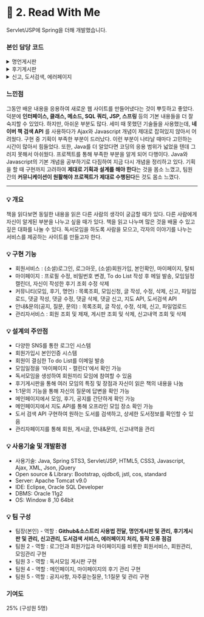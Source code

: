 # :pushpin: 2. Read With Me
Servlet/JSP에 Spring을 더해 개발했습니다.

### 본인 담당 코드
<details markdown="1">
<summary>명언게시판</summary>

* [명언게시판 Controller](https://github.com/thdqudgns/ReadWithMe1/blob/main/ReadWithMe1/src/main/java/web/user/controller/FamousController.java)
* [명언게시판 Service](https://github.com/thdqudgns/ReadWithMe1/blob/main/ReadWithMe1/src/main/java/web/user/service/impl/FamousServiceImpl.java)
* [명언게시판 DAO - Mapper](https://github.com/thdqudgns/ReadWithMe1/blob/main/ReadWithMe1/src/main/java/web/user/dao/mapper/FamousMapper.xml)
* [명언게시판(추천) DAO - Mapper](https://github.com/thdqudgns/ReadWithMe1/blob/main/ReadWithMe1/src/main/java/web/user/dao/mapper/Famous_recMapper.xml)
* [명언게시판 DTO](https://github.com/thdqudgns/ReadWithMe1/blob/main/ReadWithMe1/src/main/java/web/user/dto/Famous.java)
* [명언게시판(추천) DTO](https://github.com/thdqudgns/ReadWithMe1/blob/main/ReadWithMe1/src/main/java/web/user/dto/Famous_rec.java)
* [명언게시판 view](https://github.com/thdqudgns/ReadWithMe1/tree/main/ReadWithMe1/src/main/webapp/WEB-INF/views/user/famous)
* [명언게시판 관리 Controller](https://github.com/thdqudgns/ReadWithMe1/blob/main/ReadWithMe1/src/main/java/web/admin/controller/AdminFamousController.java)
* [명언게시판 관리 Service](https://github.com/thdqudgns/ReadWithMe1/blob/main/ReadWithMe1/src/main/java/web/admin/service/impl/AdminFamousServiceImpl.java)
* [명언게시판 관리 DAO - Mapper](https://github.com/thdqudgns/ReadWithMe1/blob/main/ReadWithMe1/src/main/java/web/admin/dao/mapper/AdminFamousMapper.xml)
* [명언게시판 관리 view](https://github.com/thdqudgns/ReadWithMe1/tree/main/ReadWithMe1/src/main/webapp/WEB-INF/views/admin/famous)

</details>

<details markdown="1">
<summary>후기게시판</summary>

* [후기게시판 Controller](https://github.com/thdqudgns/ReadWithMe1/blob/main/ReadWithMe1/src/main/java/web/user/controller/ReviewController.java)
* [후기게시판(댓글) Controller](https://github.com/thdqudgns/ReadWithMe1/blob/main/ReadWithMe1/src/main/java/web/user/controller/ReviewCommentController.java)
* [후기게시판 Service](https://github.com/thdqudgns/ReadWithMe1/blob/main/ReadWithMe1/src/main/java/web/user/service/impl/ReviewServiceImpl.java)
* [후기게시판 DAO - Mapper](https://github.com/thdqudgns/ReadWithMe1/blob/main/ReadWithMe1/src/main/java/web/user/dao/mapper/ReviewMapper.xml)
* [후기게시판(댓글) DAO - Mapper](https://github.com/thdqudgns/ReadWithMe1/blob/main/ReadWithMe1/src/main/java/web/user/dao/mapper/ReviewCommentMapper.xml)
* [후기게시판 DTO](https://github.com/thdqudgns/ReadWithMe1/blob/main/ReadWithMe1/src/main/java/web/user/dto/Review.java)
* [후기게시판(파일) DTO](https://github.com/thdqudgns/ReadWithMe1/blob/main/ReadWithMe1/src/main/java/web/user/dto/Review_file.java)
* [후기게시판(추천) DTO](https://github.com/thdqudgns/ReadWithMe1/blob/main/ReadWithMe1/src/main/java/web/user/dto/Review_rec.java)
* [후기게시판 view](https://github.com/thdqudgns/ReadWithMe1/tree/main/ReadWithMe1/src/main/webapp/WEB-INF/views/user/review)
* [후기게시판 관리 Controller](https://github.com/thdqudgns/ReadWithMe1/blob/main/ReadWithMe1/src/main/java/web/admin/controller/AdminReviewController.java)
* [후기게시판 관리 Service](https://github.com/thdqudgns/ReadWithMe1/blob/main/ReadWithMe1/src/main/java/web/admin/service/impl/AdminReviewServiceImpl.java)
* [후기게시판 관리 DAO - Mapper](https://github.com/thdqudgns/ReadWithMe1/blob/main/ReadWithMe1/src/main/java/web/admin/dao/mapper/AdminReviewMapper.xml)
* [후기게시판 관리 view](https://github.com/thdqudgns/ReadWithMe1/tree/main/ReadWithMe1/src/main/webapp/WEB-INF/views/admin/review)

</details>

<details markdown="1">
<summary>신고, 도서검색, 에러페이지</summary>

* [신고 Controller](https://github.com/thdqudgns/ReadWithMe1/blob/main/ReadWithMe1/src/main/java/web/admin/controller/AdminReportController.java)
* [신고 Service](https://github.com/thdqudgns/ReadWithMe1/blob/main/ReadWithMe1/src/main/java/web/admin/service/impl/AdminReportServiceImpl.java)
* [신고(댓글) Service](https://github.com/thdqudgns/ReadWithMe1/blob/main/ReadWithMe1/src/main/java/web/admin/service/impl/AdminReportCommentServiceImpl.java)
* [신고 DAO - Mapper](https://github.com/thdqudgns/ReadWithMe1/blob/main/ReadWithMe1/src/main/java/web/admin/dao/mapper/AdminReportMapper.xml)
* [신고(댓글) DAO - Mapper](https://github.com/thdqudgns/ReadWithMe1/blob/main/ReadWithMe1/src/main/java/web/admin/dao/mapper/AdminReportCommentMapper.xml)
* [신고 관리 view](https://github.com/thdqudgns/ReadWithMe1/tree/main/ReadWithMe1/src/main/webapp/WEB-INF/views/admin/report)
* [도서검색 API 코드](https://github.com/thdqudgns/ReadWithMe1/blob/main/ReadWithMe1/src/main/java/web/user/controller/SearchBook.java)
* [도서검색 view](https://github.com/thdqudgns/ReadWithMe1/blob/main/ReadWithMe1/src/main/webapp/WEB-INF/views/book.jsp)
* [에러페이지](https://github.com/thdqudgns/ReadWithMe1/tree/main/ReadWithMe1/src/main/webapp/WEB-INF/views/error)
* [UI - 일반](https://github.com/thdqudgns/ReadWithMe1/tree/main/ReadWithMe1/src/main/webapp/WEB-INF/views/user/layout)
* [UI - 관리자](https://github.com/thdqudgns/ReadWithMe1/tree/main/ReadWithMe1/src/main/webapp/WEB-INF/views/admin/layout)

</details>

### 느낀점
그동안 배운 내용을 응용하여 새로운 웹 사이트를 만들어냈다는 것이 뿌듯하고 좋았다. 덕분에 **인터페이스, 클래스, 메소드, SQL 쿼리, JSP, 스프링** 등의 기본 내용들을 더 잘 숙지할 수 있었다. 하지만, 아쉬운 부분도 많다. 세미 때 못했던 기술들을 사용했는데, **네이버 책 검색 API** 를 사용하다가 Ajax와 Javascript 개념이 제대로 잡혀있지 않아서 어려웠다. 구현 중 기획이 부족한 부분이 드러났다. 이런 부분이 나타날 때마다 고민하는 시간이 많아서 힘들었다. 또한, Java를 더 알았다면 코딩의 응용 범위가 넓었을 텐데 그러지 못해서 아쉬웠다. 프로젝트를 통해 부족한 부분을 알게 되어 다행이다. Java와 Javascript의 기본 개념을 공부하기로 다짐하여 지금 다시 개념을 정리하고 있다. 기획을 할 때 구현까지 고려하여 **제대로 기획과 설계를 해야 한다**는 것을 몸소 느꼈고, 팀원 간의 **커뮤니케이션이 원활해야 프로젝트가 제대로 수행된다**든 것도 몸소 느꼈다.

---

### :bulb: 개요  
책을 읽다보면 동일한 내용을 읽은 다른 사람의 생각이 궁금할 때가 있다. 다른 사람에게 자신이 알게된 부분을 나누고 싶을 때가 있다. 책을 읽고 나누며 많은 것을 배울 수 있고 깊은 대화를 나눌 수 있다. 독서모임을 하도록 사람을 모으고, 각자의 이야기를 나누는 서비스를 제공하는 사이트를 만들고자 한다. 

### :bulb: 구현 기능
- 회원서비스 : (소셜)로그인, 로그아웃, (소셜)회원가입, 본인확인, 마이페이지, 탈퇴 
- 마이페이지 : 프로필 수정, 비밀번호 변경, To do List 작성 후 메일 발송, 모임일정 캘린더, 자신이 작성한 후기 조회 수정 삭제
- 커뮤니티(모임, 후기, 명언) : 목록조회, 모임신청, 글 작성, 수정, 삭제, 신고, 파일업로드, 댓글 작성, 댓글 수정, 댓글 삭제, 댓글 신고, 지도 API, 도서검색 API
- 안내&문의(공지, 질문, 문의) : 목록조회, 글 작성, 수정, 삭제, 신고, 파일업로드 
- 관리자서비스 : 회원 조회 및 제재, 게시판 조회 및 삭제, 신고내역 조회 및 삭제

### :bulb: 설계의 주안점
- 다양한 SNS를 통한 로그인 시스템
- 회원가입시 본인인증 시스템
- 회원이 결심한 To do List를 이메일 발송
- 모임일정을 '마이페이지 - 캘린더'에서 확인 가능
- 독서모임을 생성하여 회원끼리 모임에 참여할 수 있음
- 후기게시판을 통해 여러 모임의 특징 및 장점과 자신이 읽은 책의 내용을 나눔
- 1:1문의 기능을 통해 자신의 질문에 답변을 확인 가능
- 메인페이지에서 모임, 후기, 공지를 간단하게 확인 가능 
- 메인페이지에서 지도 API를 통해 오프라인 모임 장소 확인 가능
- 도서 검색 API 구현하여 원하는 도서를 검색하고, 상세한 도서정보를 확인할 수 있음
- 관리자페이지를 통해 회원, 게시글, 안내&문의, 신고내역을 관리

### :bulb: 사용기술 및 개발환경
- 사용기술: Java, Spring STS3, Servlet/JSP, HTML5, CSS3, Javascript, Ajax, XML, Json, jQuery
- Open source & Library: Bootstrap, ojdbc6, jstl, cos, standard
- Server: Apache Tomcat v9.0
- IDE: Eclipse, Oracle SQL Developer
- DBMS: Oracle 11g2
- OS: Window 8 ,10 64bit

### :bulb: 팀 구성
- 팀장(본인) - 역할 : **Github&소스트리 사용법 전달, 명언게시판 및 관리, 후기게시판 및 관리, 신고관리, 도서검색 서비스, 에러페이지 처리, 동작 오류 점검**
- 팀원 2 - 역할 : 로그인과 회원가입과 마이페이지를 비롯한 회원서비스, 회원관리, 모임관리 구현
- 팀원 3 - 역할 : 독서모임 게시판 구현
- 팀원 4 - 역할 : 메인페이지, 마이페이지의 후기 관리 구현
- 팀원 5 - 역할 : 공지사항, 자주묻는질문, 1:1질문 및 관리 구현

### 기여도
25% (구성원 5명)
